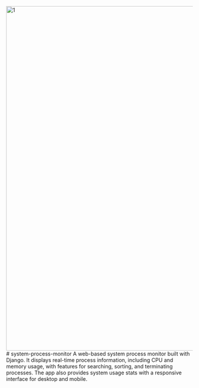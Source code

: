
<img width="929" alt="1" src="https://github.com/user-attachments/assets/ce8ecfef-beb0-4db7-b483-c2bcd17b38aa">
# system-process-monitor
A web-based system process monitor built with Django. It displays real-time process information, including CPU and memory usage, with features for searching, sorting, and terminating processes. The app also provides system usage stats with a responsive interface for desktop and mobile.
